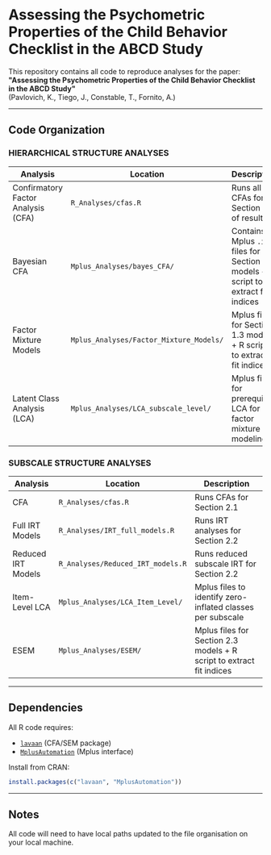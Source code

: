 # Assessing the Psychometric Properties of the Child Behavior Checklist in the ABCD Study

This repository contains all code to reproduce analyses for the paper:  
**"Assessing the Psychometric Properties of the Child Behavior Checklist in the ABCD Study"**  
(Pavlovich, K., Tiego, J., Constable, T., Fornito, A.)

---

## Code Organization

### HIERARCHICAL STRUCTURE ANALYSES

| Analysis | Location | Description |
|----------|----------|-------------|
| Confirmatory Factor Analysis (CFA) | `R_Analyses/cfas.R` | Runs all CFAs for Section 1.1 of results |
| Bayesian CFA | `Mplus_Analyses/bayes_CFA/` | Contains Mplus `.inp` files for Section 1.2 models + R script to extract fit indices |
| Factor Mixture Models | `Mplus_Analyses/Factor_Mixture_Models/` | Mplus files for Section 1.3 models + R script to extract fit indices |
| Latent Class Analysis (LCA) | `Mplus_Analyses/LCA_subscale_level/` | Mplus files for prerequisite LCA for factor mixture modeling |

### SUBSCALE STRUCTURE ANALYSES

| Analysis | Location | Description |
|----------|----------|-------------|
| CFA | `R_Analyses/cfas.R` | Runs CFAs for Section 2.1 |
| Full IRT Models | `R_Analyses/IRT_full_models.R` | Runs IRT analyses for Section 2.2 |
| Reduced IRT Models | `R_Analyses/Reduced_IRT_models.R` | Runs reduced subscale IRT for Section 2.2 |
| Item-Level LCA | `Mplus_Analyses/LCA_Item_Level/` | Mplus files to identify zero-inflated classes per subscale |
| ESEM | `Mplus_Analyses/ESEM/` | Mplus files for Section 2.3 models + R script to extract fit indices |

---

## Dependencies

All R code requires:
- [`lavaan`](https://lavaan.ugent.be/) (CFA/SEM package)
- [`MplusAutomation`](https://github.com/michaelhallquist/MplusAutomation) (Mplus interface)

Install from CRAN:
```r
install.packages(c("lavaan", "MplusAutomation"))
```
---

 ## Notes
All code will need to have local paths updated to the file organisation on your local machine.

